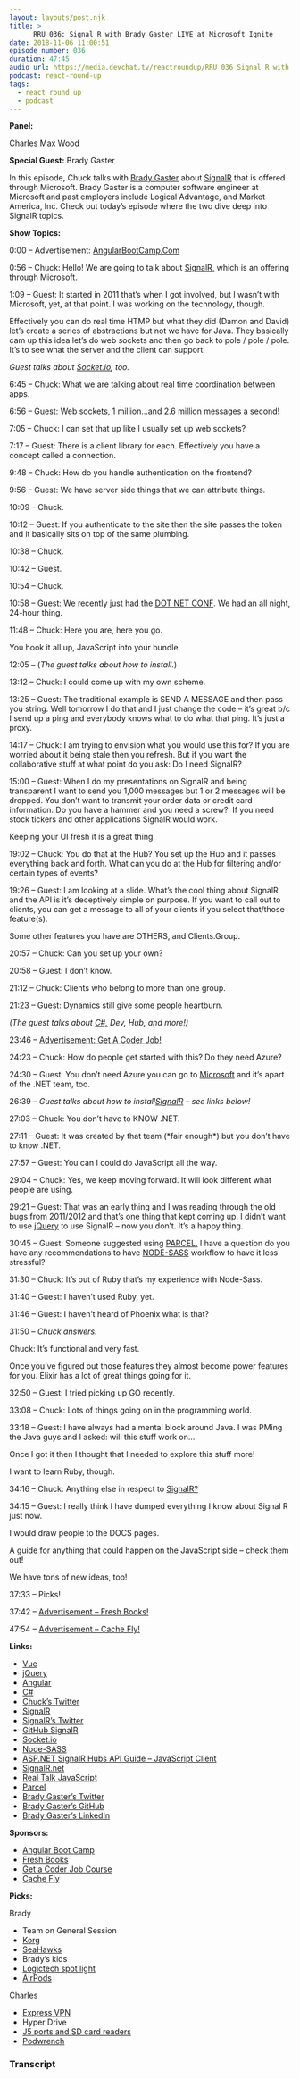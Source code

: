 ```yaml
---
layout: layouts/post.njk
title: >
      RRU 036: Signal R with Brady Gaster LIVE at Microsoft Ignite
date: 2018-11-06 11:00:51
episode_number: 036
duration: 47:45
audio_url: https://media.devchat.tv/reactroundup/RRU_036_Signal_R_with_Brady_Gaster_LIVE_at_Microsoft_Ignite.mp3
podcast: react-round-up
tags: 
  - react_round_up
  - podcast
---
```


 **Panel:**

Charles Max Wood

**Special Guest:** Brady Gaster

In this episode, Chuck talks with [Brady Gaster](https://twitter.com/bradygaster) about [SignalR](https://www.asp.net/signalr) that is offered through Microsoft. Brady Gaster is a computer software engineer at Microsoft and past employers include Logical Advantage, and Market America, Inc. Check out today’s episode where the two dive deep into SignalR topics.

**Show Topics:**

0:00 – Advertisement: [AngularBootCamp.Com](https://angularbootcamp.com)

0:56 – Chuck: Hello! We are going to talk about [SignalR,](https://www.asp.net/signalr) which is an offering through Microsoft.

1:09 – Guest: It started in 2011 that’s when I got involved, but I wasn’t with Microsoft, yet, at that point. I was working on the technology, though.

Effectively you can do real time HTMP but what they did (Damon and David) let’s create a series of abstractions but not we have for Java. They basically cam up this idea let’s do web sockets and then go back to pole / pole / pole. It’s to see what the server and the client can support.

_Guest talks about_ [_Socket.io_](https://socket.io)_, too._

6:45 – Chuck: What we are talking about real time coordination between apps.

6:56 – Guest: Web sockets, 1 million...and 2.6 million messages a second!

7:05 – Chuck: I can set that up like I usually set up web sockets?

7:17 – Guest: There is a client library for each. Effectively you have a concept called a connection.

9:48 – Chuck: How do you handle authentication on the frontend?

9:56 – Guest: We have server side things that we can attribute things.

10:09 – Chuck.

10:12 – Guest: If you authenticate to the site then the site passes the token and it basically sits on top of the same plumbing.

10:38 – Chuck.

10:42 – Guest.

10:54 – Chuck.

10:58 – Guest: We recently just had the [DOT NET CONF](https://www.dotnetconf.net). We had an all night, 24-hour thing.

11:48 – Chuck: Here you are, here you go.

You hook it all up, JavaScript into your bundle.

12:05 – (_The guest talks about how to install._)

13:12 – Chuck: I could come up with my own scheme.

13:25 – Guest: The traditional example is SEND A MESSAGE and then pass you string. Well tomorrow I do that and I just change the code – it’s great b/c I send up a ping and everybody knows what to do what that ping. It’s just a proxy.

14:17 – Chuck: I am trying to envision what you would use this for? If you are worried about it being stale then you refresh. But if you want the collaborative stuff at what point do you ask: Do I need SignalR?

15:00 – Guest: When I do my presentations on SignalR and being transparent I want to send you 1,000 messages but 1 or 2 messages will be dropped. You don’t want to transmit your order data or credit card information. Do you have a hammer and you need a screw?&nbsp; If you need stock tickers and other applications SignalR would work.

Keeping your UI fresh it is a great thing.

19:02 – Chuck: You do that at the Hub? You set up the Hub and it passes everything back and forth. What can you do at the Hub for filtering and/or certain types of events?

19:26 – Guest: I am looking at a slide. What’s the cool thing about SignalR and the API is it’s deceptively simple on purpose. If you want to call out to clients, you can get a message to all of your clients if you select that/those feature(s).&nbsp;

Some other features you have are OTHERS, and Clients.Group.

20:57 – Chuck: Can you set up your own?

20:58 – Guest: I don’t know.

21:12 – Chuck: Clients who belong to more than one group.

21:23 – Guest: Dynamics still give some people heartburn.

_(The guest talks about_ [_C#,_](https://docs.microsoft.com/en-us/dotnet/csharp/) _Dev, Hub, and more!)_

23:46 – [Advertisement: Get A Coder Job!](https://devchat.tv/get-a-coder-job/)

24:23 – Chuck: How do people get started with this? Do they need Azure?

24:30 – Guest: You don’t need Azure you can go to [Microsoft](https://docs.microsoft.com/en-us/aspnet/signalr/overview/getting-started/introduction-to-signalr) and it’s apart of the .NET team, too.

26:39 – _Guest talks about how to install_[_SignalR_](https://twitter.com/SignalR?lang=en) _– see links below!_

27:03 – Chuck: You don’t have to KNOW .NET.

27:11 – Guest: It was created by that team (\*fair enough\*) but you don’t have to know .NET.

27:57 – Guest: You can I could do JavaScript all the way.

29:04 – Chuck: Yes, we keep moving forward. It will look different what people are using.

29:21 – Guest: That was an early thing and I was reading through the old bugs from 2011/2012 and that’s one thing that kept coming up. I didn’t want to use [jQuery](https://jquery.com) to use SignalR – now you don’t. It’s a happy thing.

30:45 – Guest: Someone suggested using [PARCEL.](https://developer.android.com/reference/android/os/Parcel) I have a question do you have any recommendations to have [NODE-SASS](https://www.npmjs.com/package/node-sass) workflow to have it less stressful?&nbsp;

31:30 – Chuck: It’s out of Ruby that’s my experience with Node-Sass.

31:40 – Guest: I haven’t used Ruby, yet.

31:46 – Guest: I haven’t heard of Phoenix what is that?

31:50 _– Chuck answers._

Chuck: It’s functional and very fast.

Once you’ve figured out those features they almost become power features for you. Elixir has a lot of great things going for it.

32:50 – Guest: I tried picking up GO recently.

33:08 – Chuck: Lots of things going on in the programming world.

33:18 – Guest: I have always had a mental block around Java. I was PMing the Java guys and I asked: will this stuff work on...

Once I got it then I thought that I needed to explore this stuff more!

I want to learn Ruby, though.

34:16 – Chuck: Anything else in respect to [SignalR?](http://signalr.net)

34:15 – Guest: I really think I have dumped everything I know about Signal R just now.

I would draw people to the DOCS pages.

A guide for anything that could happen on the JavaScript side – check them out!

We have tons of new ideas, too!

37:33 – Picks!

37:42 – [Advertisement – Fresh Books!](https://www.freshbooks.com/?ref=ppc-na-fb&camp=US%2528SEM%2529Branded%257CEXM&ag=r%252F+%257Efreshbooks&kw=freshbooks&campaignid=717543354&adgroupid=51893696557&kwid=kwd-298507762065&dv=c&ntwk=g&crid=284685866051&source=GOOGLE&gclid=EAIaIQobChMI--6zho6H3gIVjsVkCh2wsQx6EAAYASAAEgL9B_D_BwE&gclsrc=aw.ds&dclid=CO7qmoiOh94CFUnHwAodiCQBUA)

47:54 – [Advertisement – Cache Fly!](https://www.cachefly.com)

**Links:**

- [Vue](https://vuejs.org)
- [jQuery](https://jquery.com)
- [Angular](https://angular.io)
- [C#](https://docs.microsoft.com/en-us/dotnet/csharp/)
- [Chuck’s Twitter](https://twitter.com/cmaxw?ref_src=twsrc%255Egoogle%257Ctwcamp%255Eserp%257Ctwgr%255Eauthor)
- [SignalR](https://www.asp.net/signalr)
- [SignalR’s Twitter](https://twitter.com/SignalR?lang=en)
- [GitHub SignalR](https://github.com/SignalR/SignalR)
- [Socket.io](https://socket.io)
- [Node-SASS](https://www.npmjs.com/package/node-sass)
- [ASP.NET SignalR Hubs API Guide – JavaScript Client](https://docs.microsoft.com/en-us/aspnet/signalr/overview/guide-to-the-api/hubs-api-guide-javascript-client)
- [SignalR.net](http://signalr.net)
- [Real Talk JavaScript](https://realtalkjavascript.simplecast.fm)
- [Parcel](https://developer.android.com/reference/android/os/Parcel)
- [Brady Gaster’s Twitter](https://twitter.com/bradygaster)
- [Brady Gaster’s GitHub](https://github.com/bradygaster)
- [Brady Gaster’s LinkedIn](https://www.linkedin.com/in/bradygaster)

**Sponsors:**

- [Angular Boot Camp](https://angularbootcamp.com/)
- [Fresh Books](https://www.digitalocean.com/)
- [Get a Coder Job Course](https://devchat.tv/get-a-coder-job/)
- [Cache Fly](https://www.cachefly.com)

**Picks:**

Brady

- Team on General Session
- [Korg](https://www.korg.com/us/)
- [SeaHawks](https://www.seahawks.com/)
- Brady’s kids
- [Logictech spot light](https://www.logitech.com/en-us/product/spotlight-presentation-remote)
- [AirPods](https://www.apple.com/airpods/)

Charles

- [Express VPN](https://www.expressvpn.com/)
- Hyper Drive
- [J5 ports and SD card readers](https://en.j5create.com/collections)
- [Podwrench](https://podwrench.com)


### Transcript



